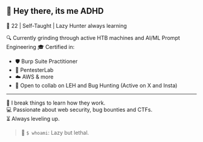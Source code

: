## 👋 Hey there, its me ADHD

🎯 22 | Self-Taught | Lazy Hunter always learning

🔍 Currently grinding through active HTB machines and AI/ML Prompt Engineering 
🎓 Certified in:  
- 🛡️ Burp Suite Practitioner  
- 🧪 PentesterLab  
- ☁️ AWS & more
- 🚀 Open to collab on LEH and Bug Hunting (Active on X and Insta)
---

💭 I break things to learn how they work.  
💻 Passionate about web security, bug bounties and CTFs.  
⏳ Always leveling up.

> 🐚 `$ whoami`: Lazy but lethal.






<!--
**0xCh3ckm4t3/0xCh3ckm4t3** is a ✨ _special_ ✨ repository because its `README.md` (this file) appears on your GitHub profile.

Here are some ideas to get you started:

- 🔭 I’m currently working on ...
- 🌱 I’m currently learning ...
- 👯 I’m looking to collaborate on ...
- 🤔 I’m looking for help with ...
- 💬 Ask me about ...
- 📫 How to reach me: ...
- 😄 Pronouns: ...
- ⚡ Fun fact: ...
-->
